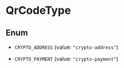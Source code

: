 

# QrCodeType

## Enum


* `CRYPTO_ADDRESS` (value: `"crypto-address"`)

* `CRYPTO_PAYMENT` (value: `"crypto-payment"`)



